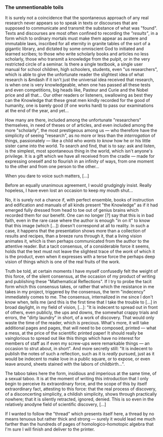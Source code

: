 ### The unmentionable toils

It is surely not a coincidence that the spontaneous approach of any real research never appears so to speak in texts or discourses that are supposed to communicate and transmit the substance of what was "found". Texts and discourses are most often confined to recording the _"results"_, in a form which to ordinary  mortals must make them appear as austere and immutable laws, inscribed for all eternity in granite tables of the sort of a gigantic library, and dictated by some omniscient God to initiated and learned scribes; to those who write scholarly books and articles no less scholarly, those who transmit a knowledge from the pulpit, or in the very restricted circle of a seminar. Is there a single textbook, a single user manual for school children, high schoolers, students, even "us researchers", which is able to give the unfortunate reader the slightest idea of what research is &mdash if it isn't just the universal idea received that research, is when one is very knowledgeable, when one has passed all these tests and even competitions, big heads like, Pasteur and Curie and the Nobel price and all that... Our other readers or listeners, swallowing as best they can the Knowledge that these great men kindly recorded for the good of humanity, one is barely good (if one works hard) to pass our examinations at the end of the year, and yet...

How many are there, included among the unfortunate "researchers" themselves, in need of theses or of articles, and even included among the more "scholarly", the most prestigeous among us &mdash; who therefore have the simplicity of seeing "research", as no more or less than the _interrogation_ of things, passionately &mdash; like a child who _wants to know_ how he or his little sister came into the world. To search and find, that is to say: ask and listen, is the simplest, most spontaneous thing in the world, which isn't anyone's privilege. It is a gift which we have all received from the cradle &mdash; made for expressing oneself and to flourish in an infinity of ways, from one moment to the other and from one person to the other...

When you dare to voice such matters, [...]

Before an equally unanimous agreement, I would grudgingly insist. Really hopeless, I have even lost an occasion to keep my mouth shut...

No, it is surely not a chance if, with perfect ensemble, books of instruction and edification and manuals of all kinds present "the Knowledge" as if it had emerged fully dressed from head to toe out of genius brains which recorded them for our benefit. One can no longer [?] say that this is in bad faith, even in the rare case where the author is enough "in on it" to know that this image (which [...]) doesn't correspond at all to reality. In such a case, it happens that the presentation shows more than a collection of results and recipes, than a breeze runs through it, that a living vision animates it, which is then perhaps communicated from the author to the attentive reader. But a tacit consensus, of a considerable force it seems, holds that the text must not leave the slightest trace of the _work_ of which it is the product, even when it expresses with a terse force the perhaps deep vision of things which is one of the real fruits of the work.

Truth be told, at certain moments I have myself confusedly felt the weight of this force, of the silent consensus, at the occasion of my product of writing and publishing these "Mathematical Reflections". If I try to probe the tacit form which this consensus takes, or rather that which the resistance in me takes in my project, triggered by the consensus, the term "indecency" immediately comes to me. The consensus, internalized in me since I don't know when, tells me (and this is the first time that I take the trouble to [...] in broad daylight, in my field of vision, [...]: "It is indecent to spread out in front of others, even publicly, the ups and downs, the somewhat crappy trials and errors, the "dirty laundry" in short, of a work of discovery. That would only waste the time of the reader, which is precious. What's more, it will take additional pages and pages, that will need to be composed, printed &mdash; what a mess, at the price of the scientific printed paper! It should really be vainglorious to spread out like this things which have no interest for members of staff as if even my screw-ups were remarkable things &mdash; an occasion to strut about, in short". And more secretly still: "It is indecent to publish the notes of such a reflection, such as it is _really_ pursued, just as it would be indecent to make love in a public square, or to expose, or even leave around, sheets stained with the labors of childbirth...".

The taboo takes here the form, insidious and imperious at the same time, of a sexual taboo. It is at the moment of writing this introduction that I only begin to perceive its extraordinary force, and the scope of this by itself extraordinary fact, attesting to this force: that the real process of discovery, of a disconcerting simplicity, a childish simplicity, shows through practically nowhere; that it is silently retracted, ignored, denied. This is so even in the relatively anodyne field of scientific discovery, [...]

If I wanted to follow the "thread" which presents itself here, a thread by no means tenuous but rather thick and strong &mdash; surely it would lead me much farther than the hundreds of pages of homologico-homotopic algebra that I'm sure I will finish and deliver to the printer.
